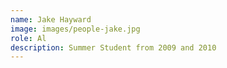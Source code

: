 ```yaml
---
name: Jake Hayward
image: images/people-jake.jpg
role: Al
description: Summer Student from 2009 and 2010
---
```

